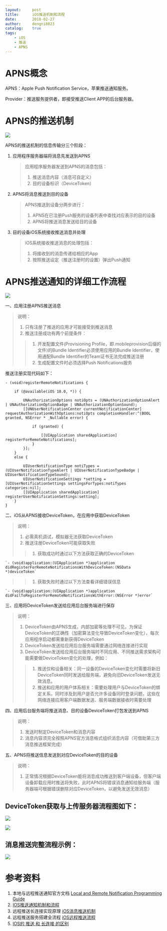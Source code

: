 ```yaml
---
layout:     post
title:      iOS推送机制和流程
date:       2018-02-27
author:     dengni8023
catalog:    true
tags:
    - iOS
    - 推送
    - APNS
---
```


# APNS概念

APNS：Apple Push Notification Service，苹果推送通知服务。

Provider：推送服务提供者，即接受推送Client APP的后台服务器。


# APNS的推送机制

![](http://github-blog.dengni8023.com/iOS推送机制和流程-1.png)

APNS的推送机制的信息传输分三个阶段：

1. 应用程序服务器端将消息先发送到APNS

	> 应用程序服务器发送到APNS的消息包括：
	>
	> 1. 推送消息内容（消息可自定义）
	> 1. 目的设备标识（DeviceToken）

1. APNS将消息推送到目的设备

	> APNS推送到设备分两步进行：
	>
	> 1. APNS在已注册Push服务的设备列表中查找对应表示的目的设备
	> 2. APNS将推送消息发送给目的设备

1. 目的设备iOS系统接收推送消息并处理

	> iOS系统接收推送消息的处理包括：
	>
	> 1. 将接收到的消息传递给相应的App
	> 1. 按照推送设定（推送注册时的设置）弹出Push通知

# APNS推送通知的详细工作流程

![](http://github-blog.dengni8023.com/iOS推送机制和流程-2.png)

一、应用注册APNS推送消息

> 说明：
>
> 1. 只有注册了推送的应用才可能接受到推送消息
> 1. 推送注册成功有两个前提条件：
> 
>> 1. 开发配置文件(Provisioning Profile，即.mobileprovision后缀的文件)的Bundle Identifier必须使用应用的Bundle Identifier，使用通配Bundle Identifier的Team证书无法完成推送注册
>> 1. 生成配置文件时必须选择Push Notifications服务

推送注册实现代码如下：

```
- (void)registerRemoteNotifications {
    
    if (@available(iOS 10.0, *)) {
        
        UNAuthorizationOptions notiOpts = (UNAuthorizationOptionAlert | UNAuthorizationOptionBadge | UNAuthorizationOptionSound);
        [[UNUserNotificationCenter currentNotificationCenter] requestAuthorizationWithOptions:notiOpts completionHandler:^(BOOL granted, NSError * _Nullable error) {
            
            if (granted) {
                
                [[UIApplication sharedApplication] registerForRemoteNotifications];
            }
        }];
    }
    else {
        
        UIUserNotificationType notiTypes = (UIUserNotificationTypeAlert | UIUserNotificationTypeBadge | UIUserNotificationTypeSound);
        UIUserNotificationSettings *setting = [UIUserNotificationSettings settingsForTypes:notiTypes categories:nil];
        [[UIApplication sharedApplication] registerUserNotificationSettings:setting];
    }
}
```

二、iOS从APNS接收DeviceToken，在应用中获取DeviceToken

> 说明：
>
> 1. 必需真机调试，模拟器无法获取DeviceToken
> 2. 推送注册DeviceToken可能获取失败
> 
>> 1. 获取成功时通过以下方法获取正确的DeviceToken
>>
	`- (void)application:(UIApplication *)application didRegisterForRemoteNotificationsWithDeviceToken:(NSData *)deviceToken`
>>
>> 1. 获取失败时通过以下方法查看详细错误信息
>> 
	`- (void)application:(UIApplication *)application didFailToRegisterForRemoteNotificationsWithError:(NSError *)error`

三、应用将DeviceToken发送给应用后台服务端进行保存

> 说明：
>
> 1. DeviceToken由APNS生成，内部加密等处理不可见，为保证DeviceToken的正确性（加密算法变化导致DeviceToken变化），每次应用程序启动都需重新获得DeviceToken
> 2. DeviceToken发送给应用后台服务端需要通过网络连接进行实现
> 3. DeviceToken发送给应用后台服务端时不同应用、不同推送需求架构可能需要做DeviceToken变化的处理，例如：
> 
>> 1. 推送仅和设备相关：同一设备的DeviceToken变化时需要将新旧DeviceToken同时发送给服务端，避免向旧DeviceToken发送无效消息。
>> 2. 推送和应用的用户体系相关：需要处理用户与DeviceToken的绑定关系，同时涉及到用户是否允许多设备同时登录问题，这些在网络连接应用客户端数据发送、服务端数据接收时需要处理

四、应用后台服务端将推送消息、目的设备DeviceToken打包发送到APNS

> 说明：
>
> 1. 发送时制定DeviceToken和消息内容
> 2. 消息内容须完全按照APNS官方消息格式组织消息内容（可借助第三方消息推送框架完成）

五、APNS将推送信息发送到对应DeviceToken的目的设备

> 说明：
>
> 1. 正常情况根据DeviceToken能将消息成功推送到客户端设备，但客户端设备卸载应用时推送将失败，此时APNS将错误消息通知给服务端（服务器端可根据错误删除对应DeviceToken，以避免发送无效消息）

## DeviceToken获取与上传服务器流程图如下：
![](http://github-blog.dengni8023.com/iOS推送机制和流程-3.png)

![](http://github-blog.dengni8023.com/iOS推送机制和流程-4.png)

## 消息推送完整流程示例：
![](http://github-blog.dengni8023.com/iOS推送机制和流程-5.png)

# 参考资料

1. 本地与远程推送通知官方文档 [Local and Remote Notification Programming Guide](https://developer.apple.com/library/content/documentation/NetworkingInternet/Conceptual/RemoteNotificationsPG/APNSOverview.html#//apple_ref/doc/uid/TP40008194-CH8-SW1)
1. [IOS推送通知机制和流程](https://www.jianshu.com/p/8ab40e1f84c0)
1. 远程推送长连接实现原理 [iOS消息推送机制](https://www.jianshu.com/p/e347f999ed95)
1. 远程推送服务搭建全流程 [iOS远程推送流程](https://www.jianshu.com/p/d19156bdbd1e)
1. [IOS的 推送 和 长连接 的区别](http://blog.csdn.net/ribavnu/article/details/51567555)
